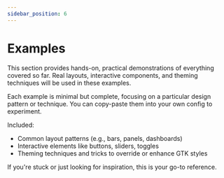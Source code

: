 ```yaml
---
sidebar_position: 6
---
```


# Examples

This section provides hands-on, practical demonstrations of everything covered so far. Real layouts, interactive components, and theming techniques will be used in these examples.

Each example is minimal but complete, focusing on a particular design pattern or technique. You can copy-paste them into your own config to experiment.

Included:

- Common layout patterns (e.g., bars, panels, dashboards)
- Interactive elements like buttons, sliders, toggles
- Theming techniques and tricks to override or enhance GTK styles

If you're stuck or just looking for inspiration, this is your go-to reference.
